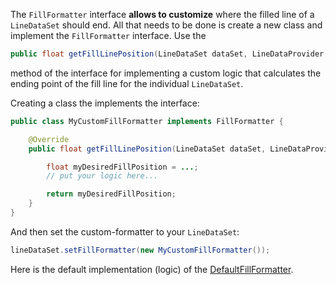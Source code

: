The `FillFormatter` interface **allows to customize** where the filled line of a `LineDataSet` should end. All that needs to be done is create a new class and implement the `FillFormatter` interface. Use the

```java
public float getFillLinePosition(LineDataSet dataSet, LineDataProvider provider)
```
method of the interface for implementing a custom logic that calculates the ending point of the fill line for the individual `LineDataSet`.

Creating a class the implements the interface:

```java
public class MyCustomFillFormatter implements FillFormatter {

    @Override
    public float getFillLinePosition(LineDataSet dataSet, LineDataProvider dataProvider) {

        float myDesiredFillPosition = ...;
        // put your logic here...

        return myDesiredFillPosition;
    }
}
```

And then set the custom-formatter to your `LineDataSet`:

```java
lineDataSet.setFillFormatter(new MyCustomFillFormatter());
```

Here is the default implementation (logic) of the [DefaultFillFormatter](https://github.com/PhilJay/MPAndroidChart/blob/master/MPChartLib/src/com/github/mikephil/charting/formatter/DefaultFillFormatter.java).